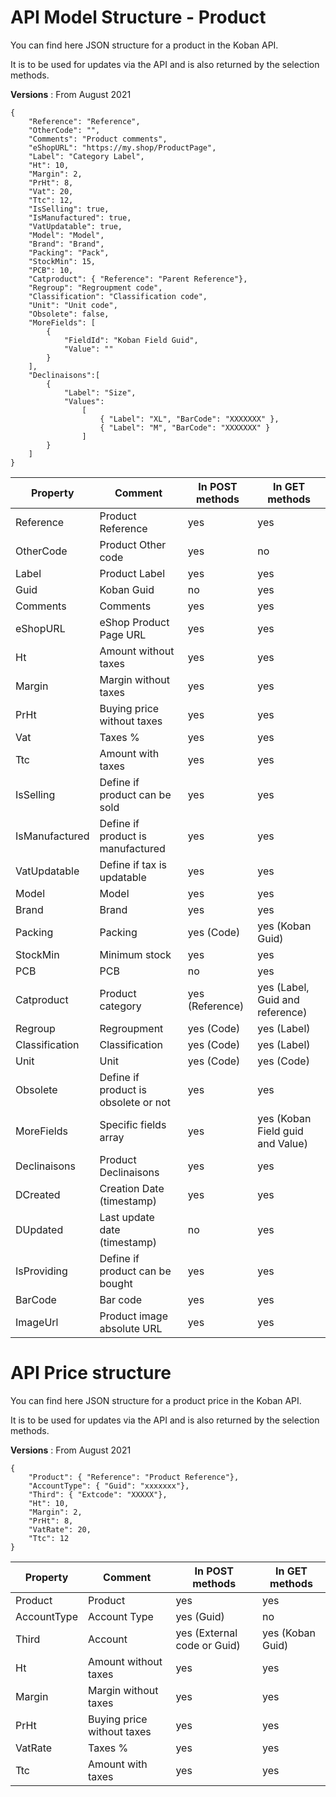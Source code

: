 # API Model Structure - Product

You can find here JSON structure for a product in the Koban API.

It is to be used for updates via the API and is also returned by the selection methods.

**Versions** : From August 2021

```
{
    "Reference": "Reference",
    "OtherCode": "",
    "Comments": "Product comments",
    "eShopURL": "https://my.shop/ProductPage",
    "Label": "Category Label",
    "Ht": 10,
    "Margin": 2,
    "PrHt": 8,
    "Vat": 20,
    "Ttc": 12,
    "IsSelling": true,
    "IsManufactured": true,
    "VatUpdatable": true,
    "Model": "Model",
    "Brand": "Brand",
    "Packing": "Pack",
    "StockMin": 15,
    "PCB": 10,
    "Catproduct": { "Reference": "Parent Reference"},
    "Regroup": "Regroupment code",
    "Classification": "Classification code",
    "Unit": "Unit code",
    "Obsolete": false,
    "MoreFields": [
        {
            "FieldId": "Koban Field Guid",
            "Value": ""
        }
    ],
    "Declinaisons":[
    	{
    		"Label": "Size",
    		"Values":
    			[
    				{ "Label": "XL", "BarCode": "XXXXXXX" },
    				{ "Label": "M", "BarCode": "XXXXXXX" }
    			]
    	}
	]
}
```

| Property       | Comment                              | In POST methods | In GET methods                   |
| -------------- | ------------------------------------ | --------------- | -------------------------------- |
| Reference      | Product Reference                    | yes             | yes                              |
| OtherCode      | Product Other code                   | yes             | no                               |
| Label          | Product Label                        | yes             | yes                              |
| Guid           | Koban Guid                           | no              | yes                              |
| Comments       | Comments                             | yes             | yes                              |
| eShopURL       | eShop Product Page URL               | yes             | yes                              |
| Ht             | Amount without taxes                 | yes             | yes                              |
| Margin         | Margin without taxes                 | yes             | yes                              |
| PrHt           | Buying price without taxes           | yes             | yes                              |
| Vat            | Taxes %                              | yes             | yes                              |
| Ttc            | Amount with taxes                    | yes             | yes                              |
| IsSelling      | Define if product can be sold        | yes             | yes                              |
| IsManufactured | Define if product is manufactured    | yes             | yes                              |
| VatUpdatable   | Define if tax is updatable           | yes             | yes                              |
| Model          | Model                                | yes             | yes                              |
| Brand          | Brand                                | yes             | yes                              |
| Packing        | Packing                              | yes (Code)      | yes (Koban Guid)                 |
| StockMin       | Minimum stock                        | yes             | yes                              |
| PCB            | PCB                                  | no              | yes                              |
| Catproduct     | Product category                     | yes (Reference) | yes (Label, Guid and reference)  |
| Regroup        | Regroupment                          | yes (Code)      | yes (Label)                      |
| Classification | Classification                       | yes (Code)      | yes (Label)                      |
| Unit           | Unit                                 | yes (Code)      | yes (Code)                       |
| Obsolete       | Define if product is obsolete or not | yes             | yes                              |
| MoreFields     | Specific fields array                | yes             | yes (Koban Field guid and Value) |
| Declinaisons   | Product Declinaisons                 | yes             | yes                              |
| DCreated       | Creation Date (timestamp)            | yes             | yes                              |
| DUpdated       | Last update date (timestamp)         | no              | yes                              |
| IsProviding    | Define if product can be bought      | yes             | yes                              |
| BarCode        | Bar code                             | yes             | yes                              |
| ImageUrl       | Product image absolute URL           | yes             | yes                              |

# API Price structure

You can find here JSON structure for a product price in the Koban API.

It is to be used for updates via the API and is also returned by the selection methods.

**Versions** : From August 2021

```
{
    "Product": { "Reference": "Product Reference"},
    "AccountType": { "Guid": "xxxxxxx"},
    "Third": { "Extcode": "XXXXX"},
    "Ht": 10,
    "Margin": 2,
    "PrHt": 8,
    "VatRate": 20,
    "Ttc": 12
}
```

| Property    | Comment                    | In POST methods             | In GET methods   |
| ----------- | -------------------------- | --------------------------- | ---------------- |
| Product     | Product                    | yes                         | yes              |
| AccountType | Account Type               | yes (Guid)                  | no               |
| Third       | Account                    | yes (External code or Guid) | yes (Koban Guid) |
| Ht          | Amount without taxes       | yes                         | yes              |
| Margin      | Margin without taxes       | yes                         | yes              |
| PrHt        | Buying price without taxes | yes                         | yes              |
| VatRate     | Taxes %                    | yes                         | yes              |
| Ttc         | Amount with taxes          | yes                         | yes              |